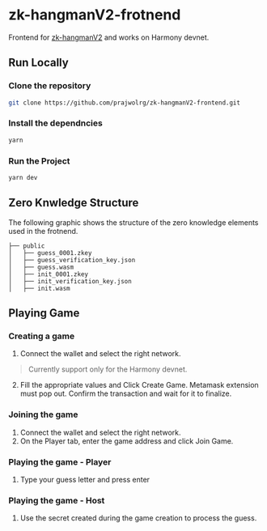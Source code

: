 # zk-hangmanV2-frotnend
Frontend for [zk-hangmanV2](https://github.com/prajwolrg/zk-hangmanV2) and works on Harmony devnet.

## Run Locally

### Clone the repository
```bash
git clone https://github.com/prajwolrg/zk-hangmanV2-frontend.git
```

### Install the dependncies
```bash
yarn
```
### Run the Project
```bash
yarn dev
```

## Zero Knwledge Structure
The following graphic shows the structure of the zero knowledge elements used in the frotnend.
```text
├── public
│   ├── guess_0001.zkey
│   ├── guess_verification_key.json
│   ├── guess.wasm
│   ├── init_0001.zkey
│   ├── init_verification_key.json
│   ├── init.wasm
```

## Playing Game

### Creating a game
1. Connect the wallet and select the right network. 
> Currently support only for the Harmony devnet.

2. Fill the appropriate values and Click Create Game. Metamask extension must pop out. Confirm the transaction and wait for it to finalize.

### Joining the game
1. Connect the wallet and select the right network. 
2. On the Player tab, enter the game address and click Join Game.

### Playing the game - Player
1. Type your guess letter and press enter

### Playing the game - Host
1. Use the secret created during the game creation to process the guess.

